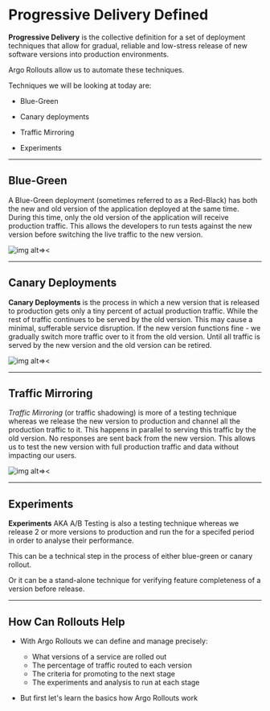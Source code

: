 # Progressive Delivery Defined

**Progressive Delivery** is the collective definition 
for a set of deployment techniques that allow for gradual,
reliable and low-stress release of new software versions into production environments.

Argo Rollouts allow us to automate these techniques.

Techniques we will be looking at today are:

- Blue-Green

- Canary deployments

- Traffic Mirroring

- Experiments
---

## Blue-Green

A Blue-Green deployment (sometimes referred to as a Red-Black) has both the new and old version of the application deployed at the same time. During this time, only the old version of the application will receive production traffic. This allows the developers to run tests against the new version before switching the live traffic to the new version.

![img alt=><](images/bluegreen.png)

---

## Canary Deployments

**Canary Deployments** is the process in which a new version that is released to production gets only a tiny percent of actual production traffic. While the rest of traffic continues to be served by the old version. This may cause a minimal, sufferable service disruption. If the new version functions fine - we gradually switch more traffic over to it from the old version. Until all traffic is served by the new version and the old version can be retired.

![img alt=><](images/canary.png)

---

## Traffic Mirroring
*Traffic Mirroring* (or traffic shadowing) is more of a testing technique whereas we release the new version to production and channel all the production traffic to it.
This happens in parallel to serving this traffic by the old version. 
No responses are sent back from the new version. This allows us to test the new version with full production traffic and data without impacting our users.

![img alt=><](images/mirroring.png)

---
## Experiments

**Experiments** AKA A/B Testing is also a testing technique whereas we release 2 or more versions to production and run the for a specifed period in order to analyse their performance. 

This can be a technical step in the process of either blue-green or canary rollout. 

Or it can be a stand-alone technique for verifying feature completeness of a version before release.


---

## How Can Rollouts Help

- With Argo Rollouts we can define and manage precisely:
  -  What versions of a service are rolled out
  -  The percentage of traffic routed to each version
  -  The criteria for promoting to the next stage
  -  The experiments and analysis to run at each stage

- But first let's learn the basics how Argo Rollouts work
